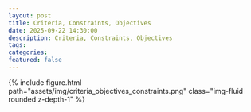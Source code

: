 ```yaml
---
layout: post
title: Criteria, Constraints, Objectives
date: 2025-09-22 14:30:00
description: Criteria, Constraints, Objectives
tags:
categories: 
featured: false
---
```


<div class="row mt-3">
    <div class="col-sm mt-3 mt-md-0">
        {% include figure.html path="assets/img/criteria_objectives_constraints.png" class="img-fluid rounded z-depth-1" %}
    </div>
</div>
<div class="caption">
    <!-- Ideation whiteboard - desired project characteristics from each member + 3 potential ideas. -->
</div>